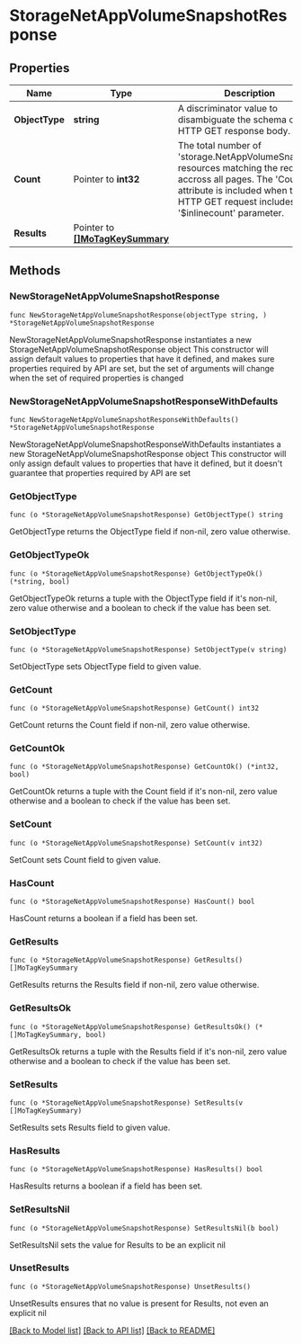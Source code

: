 # StorageNetAppVolumeSnapshotResponse

## Properties

Name | Type | Description | Notes
------------ | ------------- | ------------- | -------------
**ObjectType** | **string** | A discriminator value to disambiguate the schema of a HTTP GET response body. | 
**Count** | Pointer to **int32** | The total number of &#39;storage.NetAppVolumeSnapshot&#39; resources matching the request, accross all pages. The &#39;Count&#39; attribute is included when the HTTP GET request includes the &#39;$inlinecount&#39; parameter. | [optional] 
**Results** | Pointer to [**[]MoTagKeySummary**](MoTagKeySummary.md) |  | [optional] 

## Methods

### NewStorageNetAppVolumeSnapshotResponse

`func NewStorageNetAppVolumeSnapshotResponse(objectType string, ) *StorageNetAppVolumeSnapshotResponse`

NewStorageNetAppVolumeSnapshotResponse instantiates a new StorageNetAppVolumeSnapshotResponse object
This constructor will assign default values to properties that have it defined,
and makes sure properties required by API are set, but the set of arguments
will change when the set of required properties is changed

### NewStorageNetAppVolumeSnapshotResponseWithDefaults

`func NewStorageNetAppVolumeSnapshotResponseWithDefaults() *StorageNetAppVolumeSnapshotResponse`

NewStorageNetAppVolumeSnapshotResponseWithDefaults instantiates a new StorageNetAppVolumeSnapshotResponse object
This constructor will only assign default values to properties that have it defined,
but it doesn't guarantee that properties required by API are set

### GetObjectType

`func (o *StorageNetAppVolumeSnapshotResponse) GetObjectType() string`

GetObjectType returns the ObjectType field if non-nil, zero value otherwise.

### GetObjectTypeOk

`func (o *StorageNetAppVolumeSnapshotResponse) GetObjectTypeOk() (*string, bool)`

GetObjectTypeOk returns a tuple with the ObjectType field if it's non-nil, zero value otherwise
and a boolean to check if the value has been set.

### SetObjectType

`func (o *StorageNetAppVolumeSnapshotResponse) SetObjectType(v string)`

SetObjectType sets ObjectType field to given value.


### GetCount

`func (o *StorageNetAppVolumeSnapshotResponse) GetCount() int32`

GetCount returns the Count field if non-nil, zero value otherwise.

### GetCountOk

`func (o *StorageNetAppVolumeSnapshotResponse) GetCountOk() (*int32, bool)`

GetCountOk returns a tuple with the Count field if it's non-nil, zero value otherwise
and a boolean to check if the value has been set.

### SetCount

`func (o *StorageNetAppVolumeSnapshotResponse) SetCount(v int32)`

SetCount sets Count field to given value.

### HasCount

`func (o *StorageNetAppVolumeSnapshotResponse) HasCount() bool`

HasCount returns a boolean if a field has been set.

### GetResults

`func (o *StorageNetAppVolumeSnapshotResponse) GetResults() []MoTagKeySummary`

GetResults returns the Results field if non-nil, zero value otherwise.

### GetResultsOk

`func (o *StorageNetAppVolumeSnapshotResponse) GetResultsOk() (*[]MoTagKeySummary, bool)`

GetResultsOk returns a tuple with the Results field if it's non-nil, zero value otherwise
and a boolean to check if the value has been set.

### SetResults

`func (o *StorageNetAppVolumeSnapshotResponse) SetResults(v []MoTagKeySummary)`

SetResults sets Results field to given value.

### HasResults

`func (o *StorageNetAppVolumeSnapshotResponse) HasResults() bool`

HasResults returns a boolean if a field has been set.

### SetResultsNil

`func (o *StorageNetAppVolumeSnapshotResponse) SetResultsNil(b bool)`

 SetResultsNil sets the value for Results to be an explicit nil

### UnsetResults
`func (o *StorageNetAppVolumeSnapshotResponse) UnsetResults()`

UnsetResults ensures that no value is present for Results, not even an explicit nil

[[Back to Model list]](../README.md#documentation-for-models) [[Back to API list]](../README.md#documentation-for-api-endpoints) [[Back to README]](../README.md)


